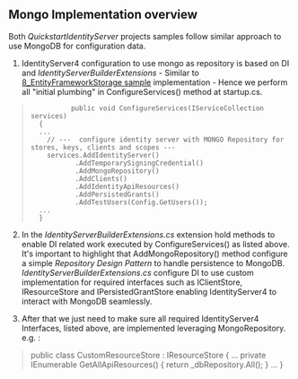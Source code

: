 ## Mongo Implementation overview

Both  _QuickstartIdentityServer_ projects samples follow similar approach to use MongoDB for configuration data.

1. IdentityServer4 configuration to use mongo as repository is based on DI and _IdentityServerBuilderExtensions_ - Similar to  
[8_EntityFrameworkStorage sample](https://github.com/IdentityServer/IdentityServer4.Samples/tree/release/Quickstarts/8_EntityFrameworkStorage) implementation - Hence 
we perform all "initial plumbing" in ConfigureServices() method at startup.cs.

>		        public void ConfigureServices(IServiceCollection services)
>		{ 
>		...
>         // ---  configure identity server with MONGO Repository for stores, keys, clients and scopes ---
>         services.AddIdentityServer()
>                .AddTemporarySigningCredential()
>                .AddMongoRepository()
>                .AddClients()
>                .AddIdentityApiResources()
>                .AddPersistedGrants()
>                .AddTestUsers(Config.GetUsers());
>		...
>		}

2. In the  _IdentityServerBuilderExtensions.cs_ extension hold methods to enable  DI related work executed by ConfigureServices() as listed above. It's important to highlight that AddMongoRepository() method configure a simple _Repository Design Pattern_ to handle persistence to MongoDB. _IdentityServerBuilderExtensions.cs_
configure DI to use custom implementation for required interfaces such as  IClientStore, IResourceStore and IPersistedGrantStore enabling IdentityServer4 to interact with MongoDB seamlessly.

3. After that we just need to make sure all required IdentityServer4 Interfaces, listed above, are implemented leveraging MongoRepository.
e.g. :

>  public class CustomResourceStore : IResourceStore
>   {
>		...
>		private IEnumerable<ApiResource> GetAllApiResources()
>       {
>            return _dbRepository.All<ApiResource>();
>       }
>      ...
>	}
